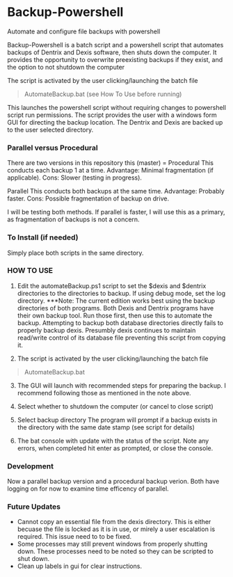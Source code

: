 # Backup-Powershell
Automate and configure file backups with powershell

Backup-Powershell is a batch script and a powershell script that automates backups of Dentrix and Dexis software, then shuts down the computer. It provides the opportunity to overwrite preexisting backups if they exist, and the option to not shutdown the computer

The script is activated by the user clicking/launching the batch file
> AutomateBackup.bat (see How To Use before running)

This launches the powershell script without requiring changes to powershell script run permissions. The script provides the user with a windows form GUI for directing the backup location. The Dentrix and Dexis are backed up to the user selected directory.

### Parallel versus Procedural
There are two versions in this repository
this (master) = Procedural
  This conducts each backup 1 at a time. Advantage: Minimal fragmentation (if applicable). Cons: Slower (testing in progress).

Parallel
  This conducts both backups at the same time. Advantage: Probably faster. Cons: Possible fragmentation of backup on drive.

I will be testing both methods. If parallel is faster, I will use this as a primary, as fragmentation of backups is not a concern.

### To Install (if needed)
Simply place both scripts in the same directory.

### HOW TO USE
1. Edit the automateBackup.ps1 script to set the $dexis and $dentrix directories to the directories to backup. If using debug mode, set the log directory.
***Note:
The current edition works best using the backup directories of both programs. Both Dexis and Dentrix programs have their own backup tool. Run those first, then use this to automate the backup.  Attempting to backup both database directories directly fails to properly backup dexis. Presumbly dexis continues to maintain read/write control of its database file preventing this script from copying it. 

2. The script is activated by the user clicking/launching the batch file
> AutomateBackup.bat

3. The GUI will launch with recommended steps for preparing the backup. I recommend following those as mentioned in the note above. 

4. Select whether to shutdown the computer (or cancel to close script)

5. Select backup directory
  The program will prompt if a backup exists in the directory with the same date stamp (see script for details)

6. The bat console with update with the status of the script. Note any errors, when completed hit enter as prompted, or close the console.


### Development
Now a parallel backup version and a procedural backup verion. Both have logging on for now to examine time efficency of parallel.


### Future Updates

* Cannot copy an essential file from the dexis directory. This is either becuase the file is locked as it is in use, or mirely a user escalation is required. This issue need to to be fixed.
* Some processes may still prevent windows from properly shutting down. These processes need to be noted so they can be scripted to shut down.
* Clean up labels in gui for clear instructions.







